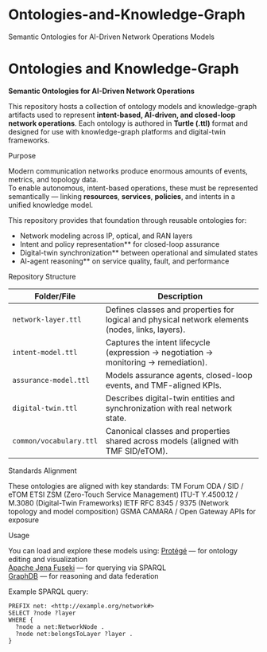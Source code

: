 # Ontologies-and-Knowledge-Graph
Semantic Ontologies for AI-Driven Network Operations Models
# Ontologies and Knowledge-Graph

**Semantic Ontologies for AI-Driven Network Operations**

This repository hosts a collection of ontology models and knowledge-graph artifacts used to represent **intent-based, AI-driven, and closed-loop network operations**. Each ontology is authored in **Turtle (.ttl)** format and designed for use with knowledge-graph platforms and digital-twin frameworks.

Purpose

Modern communication networks produce enormous amounts of events, metrics, and topology data.  
To enable autonomous, intent-based operations, these must be represented semantically — linking **resources**, **services**, **policies**, and intents in a unified knowledge model.  

This repository provides that foundation through reusable ontologies for:
- Network modeling across IP, optical, and RAN layers  
- Intent and policy representation** for closed-loop assurance  
- Digital-twin synchronization** between operational and simulated states  
- AI-agent reasoning** on service quality, fault, and performance

Repository Structure

| Folder/File | Description |
|--------------|-------------|
| `network-layer.ttl` | Defines classes and properties for logical and physical network elements (nodes, links, layers). |
| `intent-model.ttl` | Captures the intent lifecycle (expression → negotiation → monitoring → remediation). |
| `assurance-model.ttl` | Models assurance agents, closed-loop events, and TMF-aligned KPIs. |
| `digital-twin.ttl` | Describes digital-twin entities and synchronization with real network state. |
| `common/vocabulary.ttl` | Canonical classes and properties shared across models (aligned with TMF SID/eTOM). |

Standards Alignment

These ontologies are aligned with key standards:
TM Forum ODA / SID / eTOM
ETSI ZSM (Zero-Touch Service Management)
ITU-T Y.4500.12 / M.3080 (Digital-Twin Frameworks)
IETF RFC 8345 / 9375 (Network topology and model composition)
GSMA CAMARA / Open Gateway APIs for exposure

Usage

You can load and explore these models using:
[Protégé](https://protege.stanford.edu/) — for ontology editing and visualization  
[Apache Jena Fuseki](https://jena.apache.org/) — for querying via SPARQL  
[GraphDB](https://www.ontotext.com/products/graphdb/) — for reasoning and data federation  

Example SPARQL query:
```sparql
PREFIX net: <http://example.org/network#>
SELECT ?node ?layer
WHERE {
  ?node a net:NetworkNode .
  ?node net:belongsToLayer ?layer .
}
